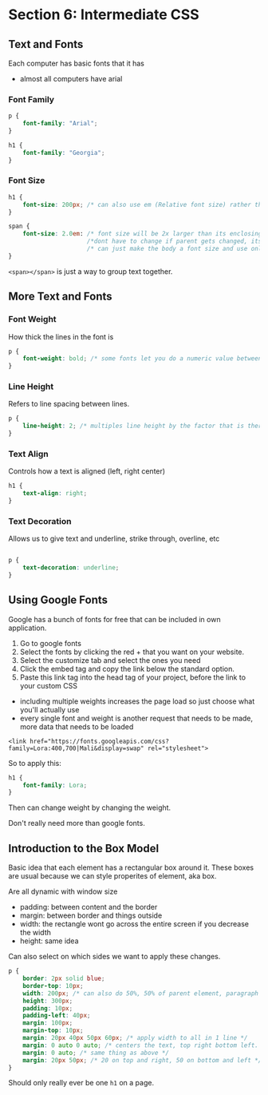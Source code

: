 # Section 6: Intermediate CSS

## Text and Fonts

Each computer has basic fonts that it has

- almost all computers have arial

### Font Family

```css
p {
    font-family: "Arial";
}

h1 {
    font-family: "Georgia";
}
```

### Font Size

```css
h1 {
    font-size: 200px; /* can also use em (Relative font size) rather than px, ems are dynamic */
}

span {
    font-size: 2.0em: /* font size will be 2x larger than its enclosing/parent element (p), dynamic */
                      /*dont have to change if parent gets changed, its automatic (relative)*/
                      /* can just make the body a font size and use only em fonts if thats what you want */
}
```

`<span></span>` is just a way to group text together.

## More Text and Fonts

### Font Weight

How thick the lines in the font is

```css
p {
    font-weight: bold; /* some fonts let you do a numeric value between 100 - 800 by 100s (100, 700, etc) */
}
```

### Line Height

Refers to line spacing between lines.

```css
p {
    line-height: 2; /* multiples line height by the factor that is there, 2x larger, 1.5x larger, etc. */
}
```

### Text Align

Controls how a text is aligned (left, right center)

```css
h1 {
    text-align: right;
}
```

### Text Decoration

Allows us to give text and underline, strike through, overline, etc

```css

p {
    text-decoration: underline;
}
```

## Using Google Fonts

Google has a bunch of fonts for free that can be included in own application.

1. Go to google fonts
2. Select the fonts by clicking the red + that you want on your website.
3. Select the customize tab and select the ones you need
4. Click the embed tag and copy the link below the standard option.
5. Paste this link tag into the head tag of your project, before the link to your custom CSS

- including multiple weights increases the page load so just choose what you'll actually use
- every single font and weight is another request that needs to be made, more data that needs to be loaded

`<link href="https://fonts.googleapis.com/css?family=Lora:400,700|Mali&display=swap" rel="stylesheet">`

So to apply this:

```css
h1 {
    font-family: Lora;
}
```

Then can change weight by changing the weight.

Don't really need more than google fonts.

## Introduction to the Box Model

Basic idea that each element has a rectangular box around it. These boxes are usual because we can style properites of element, aka box.

Are all dynamic with window size

- padding: between content and the border
- margin: between border and things outside
- width: the rectangle wont go across the entire screen if you decrease the width
- height: same idea

Can also select on which sides we want to apply these changes.

```css
p {
    border: 2px solid blue;
    border-top: 10px;
    width: 200px; /* can also do 50%, 50% of parent element, paragraph inside body.*/
    height: 300px;
    padding: 10px;
    padding-left: 40px;
    margin: 100px;
    margin-top: 10px;
    margin: 20px 40px 50px 60px; /* apply width to all in 1 line */
    margin: 0 auto 0 auto; /* centers the text, top right bottom left. */
    margin: 0 auto; /* same thing as above */
    margin: 20px 50px; /* 20 on top and right, 50 on bottom and left */
}
```

Should only really ever be one `h1` on a page.
